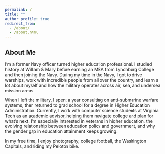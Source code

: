 ```yaml
---
permalink: /
title: ""
author_profile: true
redirect_from: 
  - /about/
  - /about.html
---
```


## About Me

I’m a former Navy officer turned higher education professional. I studied history at William & Mary before earning an MBA from Lynchburg College and then joining the Navy. During my time in the Navy, I got to drive warships, work with incredible people from all over the country, and learn a lot about myself and how the military operates across air, sea, and undersea mission areas.

When I left the military, I spent a year consulting on anti-submarine warfare systems, then returned to grad school for a degree in Higher Education Administration. Currently, I work with computer science students at Virginia Tech as an academic advisor, helping them navigate college and plan for what’s next. I’m especially interested in veterans in higher education, the evolving relationship between education policy and government, and why the gender gap in education attainment keeps growing.

In my free time, I enjoy photography, college football, the Washington Capitals, and riding my Peloton bike.